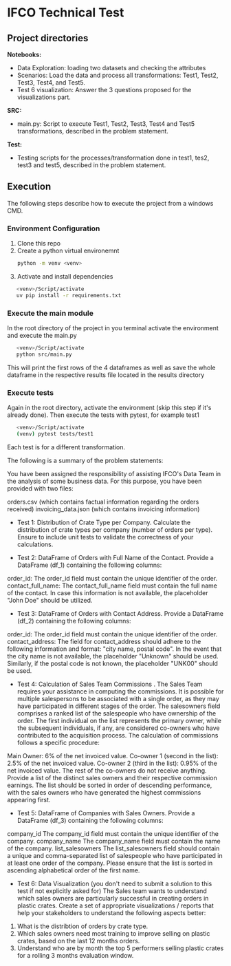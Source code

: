 # IFCO Technical Test

## Project directories

**Notebooks:**
   - Data Exploration: loading two datasets and checking the attributes
   - Scenarios: Load the data and process all transformations: Test1, Test2, Test3, Test4, and Test5.
   - Test 6 visualization: Answer the 3 questions proposed for the visualizations part.


**SRC:**
   - main.py: Script to execute Test1, Test2, Test3, Test4 and Test5 transformations, described in the problem statement.

**Test:**  
   - Testing scripts for the processes/transformation done in test1, tes2, test3 and test5, described in the problem statement.

## Execution
The following steps describe how to execute the project from a windows CMD.

### Environment Configuration
1. Clone this repo
2. Create a python virtual environemnt
   ```bash
   python -m venv <venv>
   ```
3. Activate and install dependencies
```bash
   <venv>/Script/activate
   uv pip install -r requirements.txt
```
### Execute the main module
In the root directory of the project in you terminal activate the environment and execute the main.py
```bash
   <venv>/Script/activate
   python src/main.py
```
This will print the first rows of the 4 dataframes as well as save the whole dataframe in the respective results file located in the results directory

### Execute tests
Again in the root directory, activate the environment (skip this step if it's already done). Then execute the tests with pytest, for example test1
```bash
   <venv>/Script/activate
   (venv) pytest tests/test1
```
Each test is for a different transformation. 

The following is a summary of the problem statements:

You have been assigned the responsibility of assisting IFCO's Data Team in the analysis of some business data. For this purpose, you have been provided with two files:

orders.csv (which contains factual information regarding the orders received)
invoicing_data.json (which contains invoicing information)

- Test 1: Distribution of Crate Type per Company. Calculate the distribution of crate types per company (number of orders per type). Ensure to include unit tests to validate the correctness of your calculations.

- Test 2: DataFrame of Orders with Full Name of the Contact. Provide a DataFrame (df_1) containing the following columns:

order_id:	The order_id field must contain the unique identifier of the order.
contact_full_name:	The contact_full_name field must contain the full name of the contact. In case this information is not available, the placeholder "John Doe" should be utilized.

- Test 3: DataFrame of Orders with Contact Address. Provide a DataFrame (df_2) containing the following columns:

order_id:	The order_id field must contain the unique identifier of the order.
contact_address:	The field for contact_address should adhere to the following information and format: "city name, postal code". In the event that the city name is not available, the placeholder "Unknown" should be used. Similarly, if the postal code is not known, the placeholder "UNK00" should be used.

- Test 4: Calculation of Sales Team Commissions . The Sales Team requires your assistance in computing the commissions. It is possible for multiple salespersons to be associated with a single order, as they may have participated in different stages of the order. The salesowners field comprises a ranked list of the salespeople who have ownership of the order. The first individual on the list represents the primary owner, while the subsequent individuals, if any, are considered co-owners who have contributed to the acquisition process. The calculation of commissions follows a specific procedure:

Main Owner: 6% of the net invoiced value.
Co-owner 1 (second in the list): 2.5% of the net invoiced value.
Co-owner 2 (third in the list): 0.95% of the net invoiced value.
The rest of the co-owners do not receive anything.
Provide a list of the distinct sales owners and their respective commission earnings. The list should be sorted in order of descending performance, with the sales owners who have generated the highest commissions appearing first.

- Test 5: DataFrame of Companies with Sales Owners. Provide a DataFrame (df_3) containing the following columns:

company_id	The company_id field must contain the unique identifier of the company.
company_name	The company_name field must contain the name of the company.
list_salesowners	The list_salesowners field should contain a unique and comma-separated list of salespeople who have participated in at least one order of the company. Please ensure that the list is sorted in ascending alphabetical order of the first name.

- Test 6: Data Visualization (you don't need to submit a solution to this test if not explicitly asked for)
The Sales team wants to understand which sales owners are particularly successful in creating orders in plastic crates. Create a set of appropriate visualizations / reports that help your stakeholders to understand the following aspects better:

1. What is the distribtion of orders by crate type.
2. Which sales owners need most training to improve selling on plastic crates, based on the last 12 months orders.
3. Understand who are by month the top 5 performers selling plastic crates for a rolling 3 months evaluation window.
